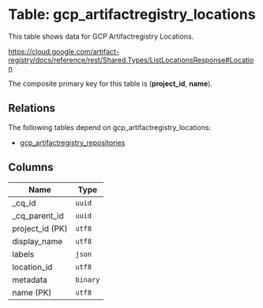 # Table: gcp_artifactregistry_locations

This table shows data for GCP Artifactregistry Locations.

https://cloud.google.com/artifact-registry/docs/reference/rest/Shared.Types/ListLocationsResponse#Location

The composite primary key for this table is (**project_id**, **name**).

## Relations

The following tables depend on gcp_artifactregistry_locations:
  - [gcp_artifactregistry_repositories](gcp_artifactregistry_repositories)

## Columns

| Name          | Type          |
| ------------- | ------------- |
|_cq_id|`uuid`|
|_cq_parent_id|`uuid`|
|project_id (PK)|`utf8`|
|display_name|`utf8`|
|labels|`json`|
|location_id|`utf8`|
|metadata|`binary`|
|name (PK)|`utf8`|